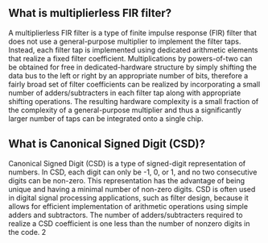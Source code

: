 ## What is multiplierless FIR filter?

A multiplierless FIR filter is a type of finite impulse response (FIR) filter that does not use a general-purpose multiplier to implement the filter taps. Instead, each filter tap is implemented using dedicated arithmetic elements that realize a fixed filter coefficient. Multiplications by powers-of-two can be obtained for free in dedicated-hardware structure by simply shifting the data bus to the left or right by an appropriate number of bits, therefore a fairly broad set of filter coefficients can be realized by incorporating a small number of adders/subtracters in each filter tap along with appropriate shifting operations. The resulting hardware complexity is a small fraction of the complexity of a general-purpose multiplier and thus a significantly larger number of taps can be integrated onto a single chip.

## What is Canonical Signed Digit (CSD)?

Canonical Signed Digit (CSD) is a type of signed-digit representation of numbers. In CSD, each digit can only be -1, 0, or 1, and no two consecutive digits can be non-zero. This representation has the advantage of being unique and having a minimal number of non-zero digits. CSD is often used in digital signal processing applications, such as filter design, because it allows for efficient implementation of arithmetic operations using simple adders and subtractors. The number of adders/subtracters required to realize a CSD coefficient is one less than the number of nonzero digits in the code. 2
